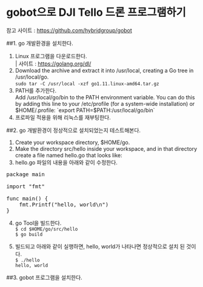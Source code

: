 # gobot으로 DJI Tello 드론 프로그램하기   

참고 사이트 : https://github.com/hybridgroup/gobot   

##1. go 개발환경을 설치한다.    
   1) Linux 프로그램을 다운로드한다.   
   | 사이트 : https://golang.org/dl/
   2) Download the archive and extract it into /usr/local, creating a Go tree in /usr/local/go.   
      `sudo tar -C /usr/local -xzf go1.11.linux-amd64.tar.gz`
   3) PATH를 추가한다.   
   Add /usr/local/go/bin to the PATH environment variable. You can do this by adding this line to your /etc/profile (for a system-wide installation) or $HOME/.profile:
`export PATH=$PATH:/usr/local/go/bin`
   4) 프로파일 적용을 위해 리눅스를 재부팅한다.   
   
##2. go 개발환경이 정상적으로 설치되었는지 테스트해본다.
   1) Create your workspace directory, $HOME/go.   
   2) Make the directory src/hello inside your workspace, and in that directory create a file named hello.go that looks like:
   3) hello.go 파일의 내용을 아래와 같이 수정한다. 
<pre>
package main

import "fmt"

func main() {
	fmt.Printf("hello, world\n")
}
</pre>
   4) go Tool을 빌드한다.   
`$ cd $HOME/go/src/hello`   
`$ go build`   

5) 빌드되고 아래와 같이 실행하면, hello, world가 나타나면 정상적으로 설치 된 것이다.   
`$ ./hello`   
`hello, world`   

##3. gobot 프로그램을 설치한다.   
 
   
